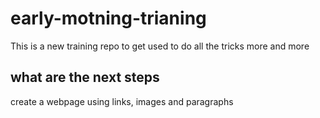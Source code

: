 # early-motning-trianing
This is a new training repo to get used to do all the tricks more and more
## what are the next steps
create a webpage using links, images and paragraphs
